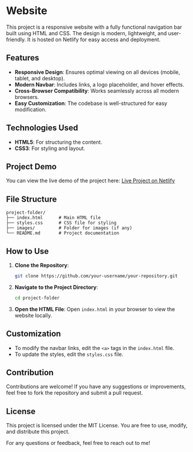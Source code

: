 # Website 

This project is a responsive website with a fully functional navigation bar built using HTML and CSS. The design is modern, lightweight, and user-friendly. It is hosted on Netlify for easy access and deployment.

## Features

- **Responsive Design**: Ensures optimal viewing on all devices (mobile, tablet, and desktop).
- **Modern Navbar**: Includes links, a logo placeholder, and hover effects.
- **Cross-Browser Compatibility**: Works seamlessly across all modern browsers.
- **Easy Customization**: The codebase is well-structured for easy modification.

## Technologies Used

- **HTML5**: For structuring the content.
- **CSS3**: For styling and layout.

## Project Demo

You can view the live demo of the project here:
[Live Project on Netlify](https://adorable-maamoul-32cc92.netlify.app/)

## File Structure

```
project-folder/
├── index.html      # Main HTML file
├── styles.css      # CSS file for styling
├── images/         # Folder for images (if any)
└── README.md       # Project documentation
```

## How to Use

1. **Clone the Repository**:
   ```bash
   git clone https://github.com/your-username/your-repository.git
   ```
2. **Navigate to the Project Directory**:
   ```bash
   cd project-folder
   ```
3. **Open the HTML File**:
   Open `index.html` in your browser to view the website locally.

## Customization

- To modify the navbar links, edit the `<a>` tags in the `index.html` file.
- To update the styles, edit the `styles.css` file.

## Contribution

Contributions are welcome! If you have any suggestions or improvements, feel free to fork the repository and submit a pull request.

## License

This project is licensed under the MIT License. You are free to use, modify, and distribute this project.



For any questions or feedback, feel free to reach out to me!


